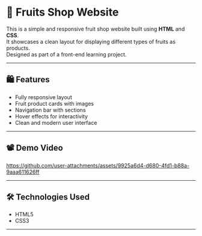 # 🍓 Fruits Shop Website

This is a simple and responsive fruit shop website built using **HTML** and **CSS**.  
It showcases a clean layout for displaying different types of fruits as products.  
Designed as part of a front-end learning project.


---

## 🛍️ Features

- Fully responsive layout
- Fruit product cards with images
- Navigation bar with sections
- Hover effects for interactivity
- Clean and modern user interface

---

## 📽️ Demo Video



https://github.com/user-attachments/assets/9925a6d4-d680-4fd1-b88a-9aaa611626ff



---

## 🛠️ Technologies Used

- HTML5
- CSS3

---
